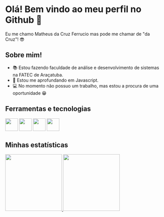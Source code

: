 # Olá! Bem vindo ao meu perfil no Github 👋
Eu me chamo Matheus da Cruz Ferrucio mas pode me chamar de "da Cruz"! 😎


## Sobre mim!

- 📚 Estou fazendo faculdade de análise e desenvolvimento de sistemas na FATEC de Araçatuba.
- 🤩 Estou me aprofundando em Javascript.
- 💻 No momento não possuo um trabalho, mas estou a procura de uma oportunidade 😁

## Ferramentas e tecnologias

<div style="display=flex;">
  <img src="https://cdn.jsdelivr.net/gh/devicons/devicon/icons/git/git-original.svg" width="40" height="40"/>
  <img src="https://cdn.jsdelivr.net/gh/devicons/devicon/icons/html5/html5-original.svg" width="40" height="40"/>
  <img src="https://cdn.jsdelivr.net/gh/devicons/devicon/icons/css3/css3-original.svg" width="40" height="40"/>
  <img src="https://cdn.jsdelivr.net/gh/devicons/devicon/icons/javascript/javascript-original.svg" width="40" height="40"/>
</div>


## Minhas estatísticas
<div>
<a href="https://github.com/Matheusferrucio">
  <img height="180em" src="https://github-readme-stats.vercel.app/api/top-langs/?username=Matheusferrucio&layout=compact&langs_count=7&theme=dracula"/>
  <img height="180em" src="https://github-readme-stats.vercel.app/api?username=Matheusferrucio&show_icons=true&theme=dracula&include_all_commits=true&count_private=true"/>
</div>
